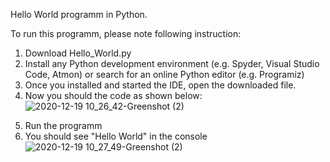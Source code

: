 Hello World programm in Python.

To run this programm, please note following instruction: 
1) Download Hello_World.py 
2) Install any Python development environment (e.g. Spyder, Visual Studio Code, Atmon) or search for an online Python editor (e.g. Programiz)
3) Once you installed and started the IDE, open the downloaded file. 
4) Now you should the code as shown below: 
![2020-12-19 10_26_42-Greenshot (2)](https://user-images.githubusercontent.com/53038745/102686349-57ba2580-41e7-11eb-8039-db54db9910ff.png)
5. Run the programm
6. You should see "Hello World" in the console
![2020-12-19 10_27_49-Greenshot (2)](https://user-images.githubusercontent.com/53038745/102686386-bd0e1680-41e7-11eb-81d5-67812595e44c.png)




